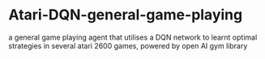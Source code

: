 # Atari-DQN-general-game-playing
a general game playing agent that utilises a DQN network to learnt optimal strategies in several atari 2600 games, powered by open AI gym library
